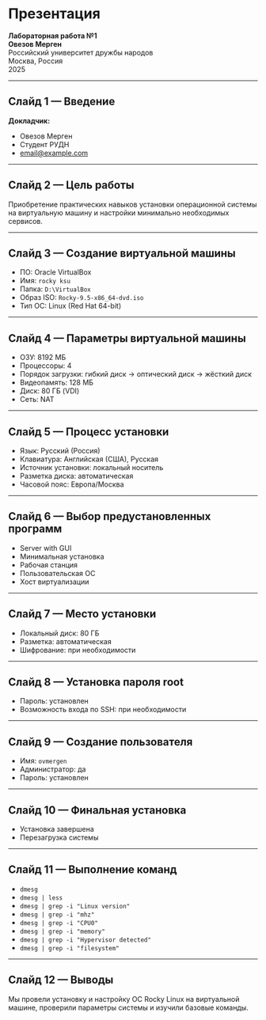 # Презентация  
**Лабораторная работа №1**  
**Овезов Мерген**  
Российский университет дружбы народов  
Москва, Россия  
2025

---

## Слайд 1 — Введение
**Докладчик:**  
- Овезов Мерген  
- Студент РУДН  
- email@example.com  

---

## Слайд 2 — Цель работы
Приобретение практических навыков установки операционной системы на виртуальную машину и настройки минимально необходимых сервисов.

---

## Слайд 3 — Создание виртуальной машины
- ПО: Oracle VirtualBox  
- Имя: `rocky ksu`  
- Папка: `D:\VirtualBox`  
- Образ ISO: `Rocky-9.5-x86_64-dvd.iso`  
- Тип ОС: Linux (Red Hat 64-bit)  

---

## Слайд 4 — Параметры виртуальной машины
- ОЗУ: 8192 МБ  
- Процессоры: 4  
- Порядок загрузки: гибкий диск → оптический диск → жёсткий диск  
- Видеопамять: 128 МБ  
- Диск: 80 ГБ (VDI)  
- Сеть: NAT  

---

## Слайд 5 — Процесс установки
- Язык: Русский (Россия)  
- Клавиатура: Английская (США), Русская  
- Источник установки: локальный носитель  
- Разметка диска: автоматическая  
- Часовой пояс: Европа/Москва  

---

## Слайд 6 — Выбор предустановленных программ
- Server with GUI  
- Минимальная установка  
- Рабочая станция  
- Пользовательская ОС  
- Хост виртуализации  

---

## Слайд 7 — Место установки
- Локальный диск: 80 ГБ  
- Разметка: автоматическая  
- Шифрование: при необходимости  

---

## Слайд 8 — Установка пароля root
- Пароль: установлен  
- Возможность входа по SSH: при необходимости  

---

## Слайд 9 — Создание пользователя
- Имя: `ovmergen`  
- Администратор: да  
- Пароль: установлен  

---

## Слайд 10 — Финальная установка
- Установка завершена  
- Перезагрузка системы  

---

## Слайд 11 — Выполнение команд
- `dmesg`  
- `dmesg | less`  
- `dmesg | grep -i "Linux version"`  
- `dmesg | grep -i "mhz"`  
- `dmesg | grep -i "CPU0"`  
- `dmesg | grep -i "memory"`  
- `dmesg | grep -i "Hypervisor detected"`  
- `dmesg | grep -i "filesystem"`  

---

## Слайд 12 — Выводы
Мы провели установку и настройку ОС Rocky Linux на виртуальной машине, проверили параметры системы и изучили базовые команды.
